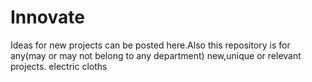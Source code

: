 # Innovate
Ideas for new projects can be posted here.Also this repository is for any(may or may not belong to any department) new,unique or relevant projects.
electric cloths

